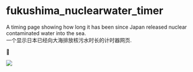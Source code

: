 # fukushima_nuclearwater_timer
 A timing page showing how long it has been since Japan released nuclear contaminated water into the sea.  
 一个显示日本已经向大海排放核污水时长的计时器网页.

🔄

![](https://m1.miaomc.cn/uploads/20230824_64e72d9224e93.jpg)
